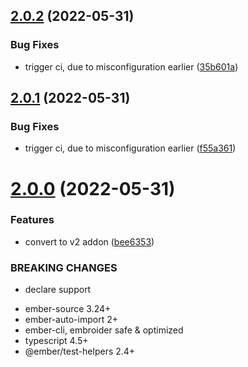 ## [2.0.2](https://github.com/CrowdStrike/ember-aria/compare/v2.0.1...v2.0.2) (2022-05-31)


### Bug Fixes

* trigger ci, due to misconfiguration earlier ([35b601a](https://github.com/CrowdStrike/ember-aria/commit/35b601a754c7ccf06b527cacbbdb4cfa5a6f2b8a))

## [2.0.1](https://github.com/CrowdStrike/ember-aria/compare/v2.0.0...v2.0.1) (2022-05-31)


### Bug Fixes

* trigger ci, due to misconfiguration earlier ([f55a361](https://github.com/CrowdStrike/ember-aria/commit/f55a361c255a507b3d297c17ca4b05aeee6710f3))

# [2.0.0](https://github.com/CrowdStrike/ember-aria/compare/v1.0.1...v2.0.0) (2022-05-31)


### Features

* convert to v2 addon ([bee6353](https://github.com/CrowdStrike/ember-aria/commit/bee63539dd5ef5ba4bcf9444cfc16ca354ef0df4))


### BREAKING CHANGES

* declare support
- ember-source 3.24+
- ember-auto-import 2+
- ember-cli, embroider safe & optimized
- typescript 4.5+
- @ember/test-helpers 2.4+
